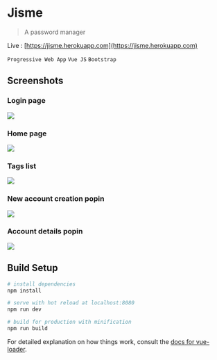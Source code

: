 # Jisme

> A password manager

Live : [https://jisme.herokuapp.com](https://jisme.herokuapp.com)

`Progressive Web App` `Vue JS` `Bootstrap`

## Screenshots

### Login page

![](https://github.com/ismailnguyen/Jisme/raw/master/screenshots/login.png)

### Home page

![](https://github.com/ismailnguyen/Jisme/raw/master/screenshots/home.png)

### Tags list

![](https://github.com/ismailnguyen/Jisme/raw/master/screenshots/tags_list.png)

### New account creation popin

![](https://github.com/ismailnguyen/Jisme/raw/master/screenshots/account_creation.png)

### Account details popin

![](https://github.com/ismailnguyen/Jisme/raw/master/screenshots/account_details.png)


## Build Setup

``` bash
# install dependencies
npm install

# serve with hot reload at localhost:8080
npm run dev

# build for production with minification
npm run build
```

For detailed explanation on how things work, consult the [docs for vue-loader](http://vuejs.github.io/vue-loader).
